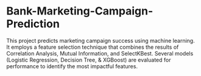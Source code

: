 # Bank-Marketing-Campaign-Prediction
This project predicts marketing campaign success using machine learning. It employs a feature selection technique that combines the results of Correlation Analysis, Mutual Information, and SelectKBest. Several models (Logistic Regression, Decision Tree, & XGBoost) are evaluated for performance to identify the most impactful features.
